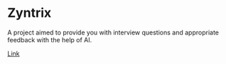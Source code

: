 # Zyntrix

A project aimed to provide you with interview questions and appropriate feedback with the help of AI.

[Link](https://zyntrix.vercel.app/)
